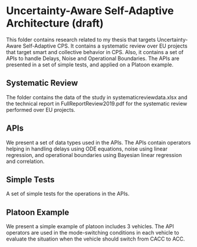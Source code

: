 # Uncertainty-Aware Self-Adaptive Architecture (draft)
This folder contains research related to my thesis that targets Uncertainty-Aware Self-Adaptive CPS. It contains a systematic review over EU projects that target smart and collective behavior in CPS. Also, it contains a set of APIs to handle Delays, Noise and Operational Boundaries. The APIs are presented in a set of simple tests, and applied on a Platoon example. 

Systematic Review
----------------------------------------------------------

The folder contains the data of the study in systematicreviewdata.xlsx and the technical report in FullReportReview2019.pdf for the systematic review performed over EU projects.


APIs
----------------------------------------------------------
We present a set of data types used in the APIs. The APIs contain operators helping in handling delays using ODE equations, noise using linear regression, and operational boundaries using Bayesian linear regression and correlation.   

Simple Tests
----------------------------------------------------------
A set of simple tests for the operations in the APIs.


Platoon Example
----------------------------------------------------------
We present a simple example of platoon includes 3 vehicles. The API operators are used in the mode-switching conditions in each vehicle to evaluate the situation when the vehicle should switch from CACC to ACC.
